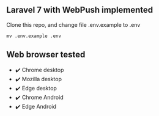 
## Laravel 7 with WebPush implemented

Clone this repo, and change file .env.example to .env
```
mv .env.example .env
```


## Web browser tested
- :heavy_check_mark: Chrome desktop
- :heavy_check_mark: Mozilla desktop
- :heavy_check_mark: Edge desktop
- :heavy_check_mark: Chrome Android
- :heavy_check_mark: Edge Android 
